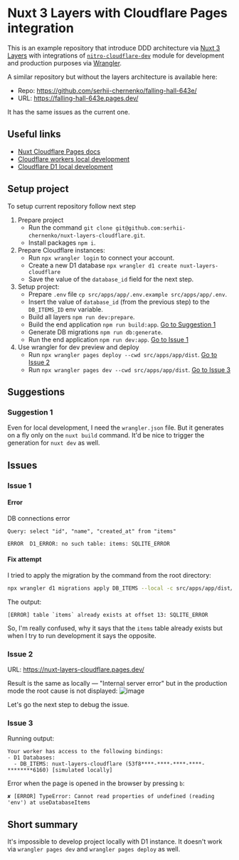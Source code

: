 # Nuxt 3 Layers with Cloudflare Pages integration

This is an example repository that introduce DDD architecture via [Nuxt 3 Layers](https://nuxt.com/docs/getting-started/layers) 
with integrations of [`nitro-cloudflare-dev`](https://github.com/nitrojs/nitro-cloudflare-dev) module for development and production purposes via [Wrangler](https://www.npmjs.com/package/wrangler).

A similar repository but without the layers architecture is available here:
- Repo: https://github.com/serhii-chernenko/falling-hall-643e/
- URL: https://falling-hall-643e.pages.dev/

It has the same issues as the current one.

## Useful links

- [Nuxt Cloudflare Pages docs](https://developers.cloudflare.com/pages/framework-guides/deploy-a-nuxt-site/)
- [Cloudflare workers local development](https://developers.cloudflare.com/workers/local-development/)
- [Cloudflare D1 local development](https://developers.cloudflare.com/d1/best-practices/local-development/)

## Setup project

To setup current repository follow next step

1. Prepare project
    - Run the command `git clone git@github.com:serhii-chernenko/nuxt-layers-cloudflare.git`.
    - Install packages `npm i`.
2. Prepare Cloudflare instances:
    - Run `npx wrangler login` to connect your account.
    - Create a new D1 database `npx wrangler d1 create nuxt-layers-cloudflare`
    - Save the value of the `database_id` field for the next step.
3. Setup project:
    - Prepare `.env` file `cp src/apps/app/.env.example src/apps/app/.env`.
    - Insert the value of `database_id` (from the previous step) to the `DB_ITEMS_ID` env variable.
    - Build all layers `npm run dev:prepare`.
    - Build the end application `npm run build:app`. [Go to Suggestion 1](#suggestion-1)
    - Generate DB migrations `npm run db:generate`.
    - Run the end application `npm run dev:app`. [Go to Issue 1](#issue-1)
4. Use wrangler for dev preview and deploy
    - Run `npx wrangler pages deploy --cwd src/apps/app/dist`. [Go to Issue 2](#issue-2)
    - Run `npx wrangler pages dev --cwd src/apps/app/dist`. [Go to Issue 3](#issue-3)
  
## Suggestions

### Suggestion 1

Even for local development, I need the `wrangler.json` file. But it generates on a fly only on the `nuxt build` command. It'd be nice to trigger the generation for `nuxt dev` as well.

## Issues

### Issue 1

#### Error

DB connections error
```
Query: select "id", "name", "created_at" from "items"

ERROR  D1_ERROR: no such table: items: SQLITE_ERROR
```

#### Fix attempt

I tried to apply the migration by the command from the root directory:
```bash
npx wrangler d1 migrations apply DB_ITEMS --local -c src/apps/app/dist/_worker.js/wrangler.json
```
The output:
```
[ERROR] table `items` already exists at offset 13: SQLITE_ERROR
```
So, I'm really confused, why it says that the `items` table already exists but when I try to run development it says the opposite.

### Issue 2

URL: https://nuxt-layers-cloudflare.pages.dev/

Result is the same as locally — "Internal server error" but in the production mode the root cause is not displayed:
![image](https://github.com/user-attachments/assets/a163c2b8-0ed6-4031-bbcf-7b25ed738401)

Let's go the next step to debug the issue.

### Issue 3

Running output:
```
Your worker has access to the following bindings:
- D1 Databases:
  - DB_ITEMS: nuxt-layers-cloudflare (53f8****-****-****-****-********6160) [simulated locally]
```

Error when the page is opened in the browser by pressing `b`:
```
✘ [ERROR] TypeError: Cannot read properties of undefined (reading 'env') at useDatabaseItems
```

## Short summary

It's impossible to develop project locally with D1 instance. It doesn't work via `wrangler pages dev` and `wrangler pages deploy` as well.